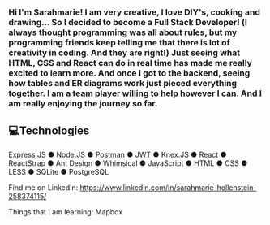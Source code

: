### Hi I'm Sarahmarie! I am very creative, I love DIY's, cooking and drawing... So I decided to become a Full Stack Developer! (I always thought programming was all about rules, but my programming friends keep telling me that there is lot of creativity in coding. And they are right!)  Just seeing what HTML, CSS and React can do in real time has made me really excited to learn more. And once I got to the backend, seeing how tables and ER diagrams work just pieced everything together. I am a team player willing to help however I can. And I am really enjoying the journey so far.

## 💻Technologies     
Express.JS	●	Node.JS	●	Postman	●	JWT	●	Knex.JS ● React	●	ReactStrap	●	Ant Design	●	Whimsical	●	JavaScript ● HTML	●	CSS	●	LESS	●	SQLite	●	PostgreSQL

Find me on LinkedIn: https://www.linkedin.com/in/sarahmarie-hollenstein-258374115/

Things that I am learning:  Mapbox
